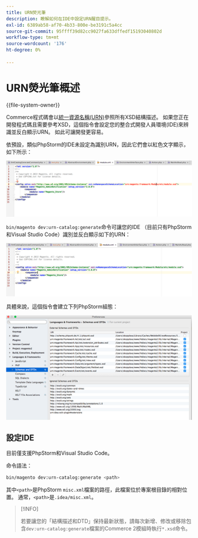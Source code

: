 ```yaml
---
title: URN熒光筆
description: 瞭解如何在IDE中設定URN醒目提示。
exl-id: 6389ab58-af70-4b33-800e-be3191c5a4cc
source-git-commit: 95ffff39d82cc9027fa633dffedf15193040802d
workflow-type: tm+mt
source-wordcount: '176'
ht-degree: 0%

---
```


# URN熒光筆概述

{{file-system-owner}}

Commerce程式碼會以[統一資源名稱(URN)](https://www.ietf.org/rfc/rfc2141.txt)參照所有XSD結構描述。 如果您正在開發程式碼且需要參考XSD，這個指令會設定您的整合式開發人員環境(IDE)來辨識並反白顯示URN。 如此可讓開發更容易。

依預設，類似PhpStorm的IDE未設定為識別URN，因此它們會以紅色文字顯示，如下所示：

![PhpStorm未設定為識別URN](../../assets/configuration/urn-before.png)

`bin/magento dev:urn-catalog:generate`命令可讓您的IDE （目前只有PhpStorm和Visual Studio Code）識別並反白顯示如下的URN：

![啟用IDE以辨識URN](../../assets/configuration/urn-after.png)

具體來說，這個指令會建立下列PhpStorm組態：

![PhpStorm設定範例](../../assets/configuration/urn-settings.png)

## 設定IDE

目前僅支援PhpStorm和Visual Studio Code。

命令語法：

```bash
bin/magento dev:urn-catalog:generate <path>
```

其中`<path>`是PhpStorm `misc.xml`檔案的路徑，此檔案位於專案根目錄的相對位置。 通常，`<path>`是`.idea/misc.xml`。

>[!INFO]
>
>若要讓您的「結構描述和DTD」保持最新狀態，請每次新增、修改或移除包含`dev:urn-catalog:generate`檔案的Commerce 2模組時執行`*.xsd`命令。
